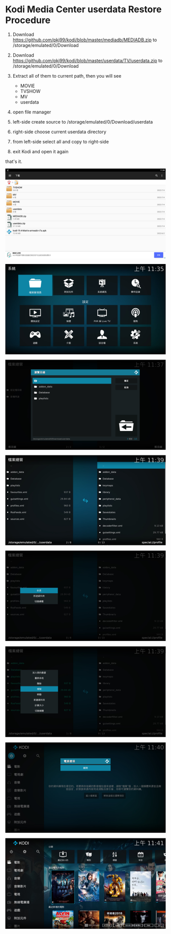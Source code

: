 # Kodi Media Center userdata Restore Procedure

1. Download https://github.com/pkj99/kodi/blob/master/mediadb/MEDIADB.zip to /storage/emulated/0/Download 
2. Download https://github.com/pkj99/kodi/blob/master/userdata/TV/userdata.zip to /storage/emulated/0/Download
3. Extract all of them to current path, then you will see

    * MOVIE
    * TVSHOW
	* MV
    * userdata
	
4. open file manager
5. left-side create source to /storage/emulated/0/Download/userdata
6. right-side choose current userdata directory
7. from left-side select all and copy to right-side
8. exit Kodi and open it again

that's it.



![alt text](https://github.com/pkj99/kodi/blob/master/images/tips/userdata.restore.procedure.1.jpg?raw=true)

![alt text](https://github.com/pkj99/kodi/blob/master/images/tips/userdata.restore.procedure.2.jpg?raw=true)

![alt text](https://github.com/pkj99/kodi/blob/master/images/tips/userdata.restore.procedure.3.jpg?raw=true)

![alt text](https://github.com/pkj99/kodi/blob/master/images/tips/userdata.restore.procedure.4.jpg?raw=true)

![alt text](https://github.com/pkj99/kodi/blob/master/images/tips/userdata.restore.procedure.5.jpg?raw=true)

![alt text](https://github.com/pkj99/kodi/blob/master/images/tips/userdata.restore.procedure.6.jpg?raw=true)

![alt text](https://github.com/pkj99/kodi/blob/master/images/tips/userdata.restore.procedure.7.jpg?raw=true)

![alt text](https://github.com/pkj99/kodi/blob/master/images/tips/userdata.restore.procedure.8.jpg?raw=true)

